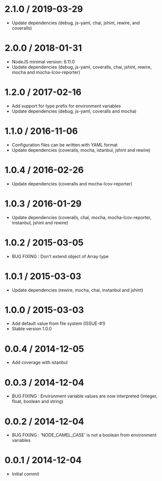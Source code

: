 2.1.0 / 2019-03-29
==================

  * Update dependencies (debug, js-yaml, chai, jshint, rewire, and coveralls)

2.0.0 / 2018-01-31
==================

  * NodeJS minimal version: 6.11.0 
  * Update dependencies (debug, js-yaml, coveralls, chai, jshint, rewire, mocha and mocha-lcov-reporter)

1.2.0 / 2017-02-16
==================

  * Add support for type prefix for environment variables 
  * Update dependencies (debug, js-yaml, coveralls and mocha)

1.1.0 / 2016-11-06
==================

  * Configuration files can be written with YAML format
  * Update dependencies (coveralls, mocha, istanbul, jshint and rewire)

1.0.4 / 2016-02-26
==================

  * Update dependencies (coveralls and mocha-lcov-reporter)

1.0.3 / 2016-01-29
==================

  * Update dependencies (coveralls, chai, mocha, mocha-lcov-reporter, instanbul, jshint and rewire)

1.0.2 / 2015-03-05
==================

  * BUG FIXING : Don't extend object of Array type

1.0.1 / 2015-03-03
==================

  * Update dependencies (rewire, mocha, chai, instanbul and jshint)

1.0.0 / 2015-03-03
==================

  * Add default value from file system (ISSUE-#1)
  * Stable version 1.0.0

0.0.4 / 2014-12-05
==================

  * Add coverage with istanbul

0.0.3 / 2014-12-04
==================

  * BUG FIXING : Environment variable values are now interpreted (Integer, float, boolean and string)

0.0.2 / 2014-12-04
==================

  * BUG FIXING : 'NODE_CAMEL_CASE' is not a boolean from environment variables

0.0.1 / 2014-12-04
==================

  * Initial commit
